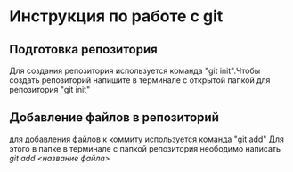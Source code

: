 # Инструкция по работе с git
## Подготовка репозитория
Для создания репозитория используется команда "git init".Чтобы создать репозиторий напишите в терминале с открытой папкой для репозитория "git init"
## Добавление файлов в репозиторий
для добавления файлов к коммиту используется команда "git add"
Для этого в папке в терминале  с папкой репозитория неободимо написать *git add <название файла>*